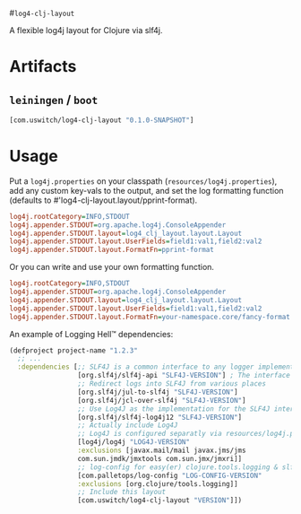 #`log4-clj-layout`

A flexible log4j layout for Clojure via slf4j.

# Artifacts

## `leiningen` / `boot`

``` clojure
[com.uswitch/log4-clj-layout "0.1.0-SNAPSHOT"]
```

# Usage

Put a `log4j.properties` on your classpath (`resources/log4j.properties`), add
any custom key-vals to the output, and set the log formatting function
(defaults to #'log4-clj-layout.layout/pprint-format).
```ini
log4j.rootCategory=INFO,STDOUT
log4j.appender.STDOUT=org.apache.log4j.ConsoleAppender
log4j.appender.STDOUT.layout=log4_clj_layout.layout.Layout
log4j.appender.STDOUT.layout.UserFields=field1:val1,field2:val2
log4j.appender.STDOUT.layout.FormatFn=pprint-format
```

Or you can write and use your own formatting function.
```ini
log4j.rootCategory=INFO,STDOUT
log4j.appender.STDOUT=org.apache.log4j.ConsoleAppender
log4j.appender.STDOUT.layout=log4_clj_layout.layout.Layout
log4j.appender.STDOUT.layout.UserFields=field1:val1,field2:val2
log4j.appender.STDOUT.layout.FormatFn=your-namespace.core/fancy-format
```

An example of Logging Hell™ dependencies:
``` clojure
(defproject project-name "1.2.3"
  ;; ...
  :dependencies [;; SLF4J is a common interface to any logger implementation.
                 [org.slf4j/slf4j-api "SLF4J-VERSION"] ; The interface
                 ;; Redirect logs into SLF4J from various places
                 [org.slf4j/jul-to-slf4j "SLF4J-VERSION"]
                 [org.slf4j/jcl-over-slf4j "SLF4J-VERSION"]
                 ;; Use Log4J as the implementation for the SLF4J interface.
                 [org.slf4j/slf4j-log4j12 "SLF4J-VERSION"]
                 ;; Actually include Log4J
                 ;; Log4J is configured separatly via resources/log4j.properties
                 [log4j/log4j "LOG4J-VERSION"
                 :exclusions [javax.mail/mail javax.jms/jms
                 com.sun.jmdk/jmxtools com.sun.jmx/jmxri]]
                 ;; log-config for easy(er) clojure.tools.logging & slf4j config
                 [com.palletops/log-config "LOG-CONFIG-VERSION"
                 :exclusions [org.clojure/tools.logging]]
                 ;; Include this layout
                 [com.uswitch/log4-clj-layout "VERSION"]])
```
